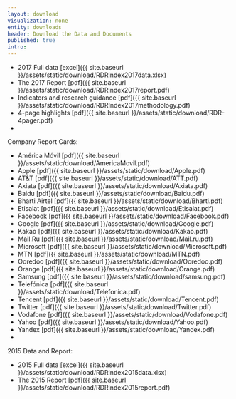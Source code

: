 ```yaml
---
layout: download
visualization: none
entity: downloads
header: Download the Data and Documents
published: true
intro: 
---
```


 - 2017 Full data [excel]({{ site.baseurl }}/assets/static/download/RDRindex2017data.xlsx) 
 - The 2017 Report [pdf]({{ site.baseurl }}/assets/static/download/RDRindex2017report.pdf)
 - Indicators and research guidance [pdf]({{ site.baseurl }}/assets/static/download/RDRIndex2017methodology.pdf)
 - 4-page highlights [pdf]({{ site.baseurl }}/assets/static/download/RDR-4pager.pdf)
 -  
 
Company Report Cards:

 - América Móvil [pdf]({{ site.baseurl }}/assets/static/download/AmericaMovil.pdf)
 - Apple [pdf]({{ site.baseurl }}/assets/static/download/Apple.pdf)
 - AT&T [pdf]({{ site.baseurl }}/assets/static/download/ATT.pdf)
 - Axiata [pdf]({{ site.baseurl }}/assets/static/download/Axiata.pdf)
 - Baidu [pdf]({{ site.baseurl }}/assets/static/download/Baidu.pdf)
 - Bharti Airtel [pdf]({{ site.baseurl }}/assets/static/download/Bharti.pdf)
 - Etisalat [pdf]({{ site.baseurl }}/assets/static/download/Etisalat.pdf)
 - Facebook [pdf]({{ site.baseurl }}/assets/static/download/Facebook.pdf)
 - Google [pdf]({{ site.baseurl }}/assets/static/download/Google.pdf)
 - Kakao [pdf]({{ site.baseurl }}/assets/static/download/Kakao.pdf)
 - Mail.Ru [pdf]({{ site.baseurl }}/assets/static/download/Mail.ru.pdf)
 - Microsoft [pdf]({{ site.baseurl }}/assets/static/download/Microsoft.pdf)
 - MTN [pdf]({{ site.baseurl }}/assets/static/download/MTN.pdf)
 - Ooredoo [pdf]({{ site.baseurl }}/assets/static/download/Ooredoo.pdf)
 - Orange [pdf]({{ site.baseurl }}/assets/static/download/Orange.pdf)
 - Samsung [pdf]({{ site.baseurl }}/assets/static/download/samsung.pdf)
 - Telefónica [pdf]({{ site.baseurl }}/assets/static/download/Telefonica.pdf)
 - Tencent [pdf]({{ site.baseurl }}/assets/static/download/Tencent.pdf)
 - Twitter [pdf]({{ site.baseurl }}/assets/static/download/Twitter.pdf)
 - Vodafone [pdf]({{ site.baseurl }}/assets/static/download/Vodafone.pdf)
 - Yahoo [pdf]({{ site.baseurl }}/assets/static/download/Yahoo.pdf)
 - Yandex [pdf]({{ site.baseurl }}/assets/static/download/Yandex.pdf)
 -  
 
2015 Data and Report:

 - 2015 Full data [excel]({{ site.baseurl }}/assets/static/download/RDRindex2015data.xlsx)
 - The 2015 Report [pdf]({{ site.baseurl }}/assets/static/download/RDRindex2015report.pdf)

